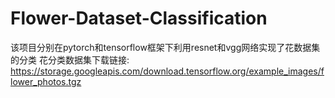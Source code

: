 # Flower-Dataset-Classification
该项目分别在pytorch和tensorflow框架下利用resnet和vgg网络实现了花数据集的分类
花分类数据集下载链接: https://storage.googleapis.com/download.tensorflow.org/example_images/flower_photos.tgz
